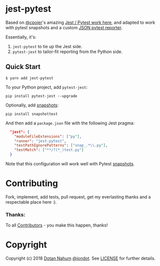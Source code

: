 # jest-pytest

Based on [@cpojer](https://github.com/cpojer)'s amazing [Jest / Pytest work here](https://github.com/cpojer/pyjest), and adapted to work with pytest snapshots and a custom [JSON pytest reporter](https://github.com/jondot/pytest-jest).

Essentially, it's:

1.  `jest-pytest` to tie up the Jest side.
2.  `pytest-jest` to tailor-fit reporting from the Python side.

## Quick Start

```
$ yarn add jest-pytest
```

To your Python project, add `pytest-jest`:

```
pip install pytest-jest --upgrade
```

Optionally, add [snapshots](https://github.com/syrusakbary/snapshottest):

```
pip install snapshottest
```

And then add a `package.json` file with the following Jest pragma:

```json
  "jest": {
    "moduleFileExtensions": ["py"],
    "runner": "jest-pytest",
    "testPathIgnorePatterns": ["snap_.*\\.py"],
    "testMatch": ["**/?(*_)test.py"]
  }
```

Note that this configuration will work well with Pytest [snapshots](https://github.com/syrusakbary/snapshottest).

# Contributing

Fork, implement, add tests, pull request, get my everlasting thanks and a respectable place here :).

### Thanks:

To all [Contributors](https://github.com/jondot/jest-pytest/graphs/contributors) - you make this happen, thanks!

# Copyright

Copyright (c) 2018 [Dotan Nahum](http://gplus.to/dotan) [@jondot](http://twitter.com/jondot). See [LICENSE](LICENSE.txt) for further details.
